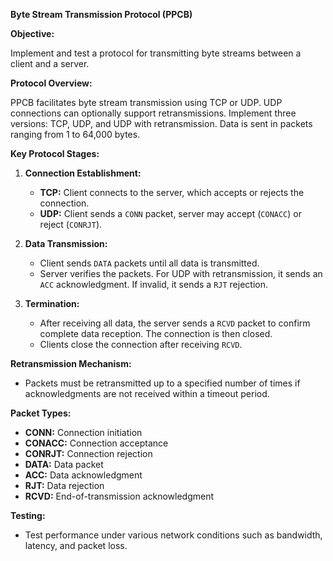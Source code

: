 
**Byte Stream Transmission Protocol (PPCB)**

**Objective:**

Implement and test a protocol for transmitting byte streams between a client and a server.

**Protocol Overview:**

PPCB facilitates byte stream transmission using TCP or UDP. UDP connections can optionally support retransmissions. Implement three versions: TCP, UDP, and UDP with retransmission. Data is sent in packets ranging from 1 to 64,000 bytes.

**Key Protocol Stages:**

1. **Connection Establishment:**
    - **TCP:** Client connects to the server, which accepts or rejects the connection.
    - **UDP:** Client sends a `CONN` packet, server may accept (`CONACC`) or reject (`CONRJT`).

2. **Data Transmission:**
    - Client sends `DATA` packets until all data is transmitted.
    - Server verifies the packets. For UDP with retransmission, it sends an `ACC` acknowledgment. If invalid, it sends a `RJT` rejection.

3. **Termination:**
    - After receiving all data, the server sends a `RCVD` packet to confirm complete data reception. The connection is then closed.
    - Clients close the connection after receiving `RCVD`.

**Retransmission Mechanism:**
- Packets must be retransmitted up to a specified number of times if acknowledgments are not received within a timeout period.

**Packet Types:**
- **CONN:** Connection initiation
- **CONACC:** Connection acceptance
- **CONRJT:** Connection rejection
- **DATA:** Data packet
- **ACC:** Data acknowledgment
- **RJT:** Data rejection
- **RCVD:** End-of-transmission acknowledgment

**Testing:**
- Test performance under various network conditions such as bandwidth, latency, and packet loss.


